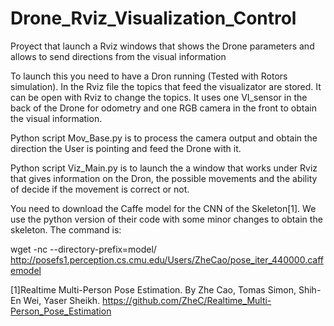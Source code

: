 # Drone_Rviz_Visualization_Control
Proyect that launch a Rviz windows that shows the Drone parameters and allows to send directions from the visual information

To launch this you need to have a Dron running (Tested with Rotors simulation). In the Rviz file the topics that feed the visualizator are stored. It can be open with Rviz to change the topics. It uses one VI_sensor in the back of the Drone for odometry and one RGB camera in the front to obtain the visual information.

Python script Mov_Base.py is to process the camera output and obtain the direction the User is pointing and feed the Drone with it.

Python script Viz_Main.py is to launch the a window that works under Rviz that gives information on the Dron, the possible movements and the ability of decide if the movement is correct or not.

You need to download the Caffe model for the CNN of the Skeleton[1]. We use the python version of their code with some minor changes to obtain the skeleton. The command is:

wget -nc --directory-prefix=model/ http://posefs1.perception.cs.cmu.edu/Users/ZheCao/pose_iter_440000.caffemodel

[1]Realtime Multi-Person Pose Estimation. By Zhe Cao, Tomas Simon, Shih-En Wei, Yaser Sheikh. https://github.com/ZheC/Realtime_Multi-Person_Pose_Estimation
